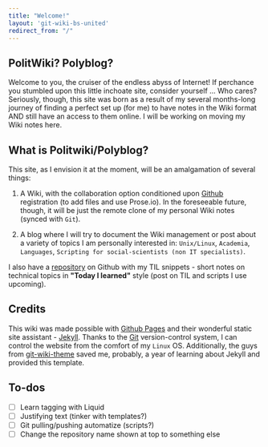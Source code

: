 ```yaml
---
title: "Welcome!"
layout: 'git-wiki-bs-united' 
redirect_from: "/"
---
```


## PolitWiki? Polyblog?

Welcome to you, the cruiser of the endless abyss of Internet! If perchance you stumbled upon this little inchoate site, consider yourself ... Who cares? Seriously, though, this site was born as a result of my several months-long journey of finding a perfect set up (for me) to have notes in the Wiki format AND still have an access to them online. I will be working on moving my Wiki notes here. 

## What is Politwiki/Polyblog?

This site, as I envision it at the moment, will be an amalgamation of several things:

1. A Wiki, with the collaboration option conditioned upon [Github](https://github.io) registration (to add files and use Prose.io). In the foreseeable future, though, it will be just the remote clone of my personal Wiki notes (synced with `Git`).

2. A blog where I will try to document the Wiki management or post about a variety of topics I am personally interested in: 
  `Unix/Linux`, `Academia`, `Languages`, `Scripting for social-scientists (non IT specialists)`. 

I also have a [repository](https://github.com/gizehgrun/TIL) on Github with my TIL snippets - short notes on technical topics in **"Today I learned"** style (post on TIL and scripts I use upcoming). 

## Credits

This wiki was made possible with [Github Pages](https://pages.github.com/) and their wonderful static site assistant - [Jekyll](https://jekyllrb.com/). Thanks to the [Git](https://git-scm.com/) version-control system, I can control the website from the comfort of my `Linux` OS. Additionally, the guys from [git-wiki-theme](http://drassil.github.io/git-wiki/) saved me, probably, a year of learning about Jekyll and provided this template. 

## To-dos

- [ ] Learn tagging with Liquid
- [ ] Justifying text (tinker with templates?)
- [ ] Git pulling/pushing automatize (scripts?)
- [ ] Change the repository name shown at top to something else
